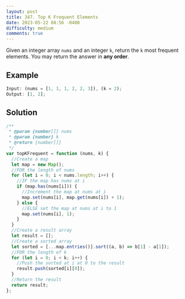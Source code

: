 ```yaml
---
layout: post
title: 347. Top K Frequent Elements
date: 2023-05-22 08:56 -0400
difficulty: medium
comments: true
---
```


Given an integer array `nums` and an integer `k`, return the `k` most frequent elements. You may return the answer in **any order**.

## Example

```javascript
Input: (nums = [1, 1, 1, 2, 2, 3]), (k = 2);
Output: [1, 2];
```

## Solution

```javascript
/**
 * @param {number[]} nums
 * @param {number} k
 * @return {number[]}
 */
var topKFrequent = function (nums, k) {
  //Create a map
  let map = new Map();
  //FOR the length of nums
  for (let i = 0; i < nums.length; i++) {
    //IF the map has nums at i
    if (map.has(nums[i])) {
      //Increment the map at nums at i
      map.set(nums[i], map.get(nums[i]) + 1);
    } else {
      //ELSE set the map at nums at i to 1
      map.set(nums[i], 1);
    }
  }
  //Create a result array
  let result = [];
  //Create a sorted array
  let sorted = [...map.entries()].sort((a, b) => b[1] - a[1]);
  //FOR the length of k
  for (let i = 0; i < k; i++) {
    //Push the sorted at i at 0 to the result
    result.push(sorted[i][0]);
  }
  //Return the result
  return result;
};
```
